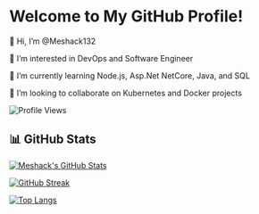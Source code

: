 # Welcome to My GitHub Profile!

👋 Hi, I’m @Meshack132

👀 I’m interested in DevOps and Software Engineer

🌱 I’m currently learning Node.js, Asp.Net NetCore, Java, and SQL

💞️ I’m looking to collaborate on Kubernetes and Docker projects

![Profile Views](https://komarev.com/ghpvc/?username=Meshack132&color=blue)

## 📊 GitHub Stats

[![Meshack's GitHub Stats](https://github-readme-stats.vercel.app/api?username=Meshack132&show_icons=true&theme=radical)](https://github.com/anuraghazra/github-readme-stats)

[![GitHub Streak](https://streak-stats.demolab.com?user=Meshack132&theme=radical)](https://git.io/streak-stats)

[![Top Langs](https://github-readme-stats.vercel.app/api/top-langs/?username=Meshack132&layout=compact&theme=radical)](https://github.com/anuraghazra/github-readme-stats)
